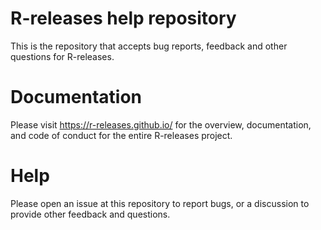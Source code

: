 # R-releases help repository

This is the repository that accepts bug reports, feedback and other questions for R-releases.

# Documentation

Please visit <https://r-releases.github.io/> for the overview, documentation, and code of conduct for the entire R-releases project.

# Help

Please open an issue at this repository to report bugs, or a discussion to provide other feedback and questions.
